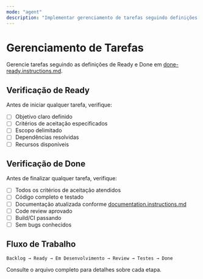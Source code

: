 ```yaml
---
mode: "agent"
description: "Implementar gerenciamento de tarefas seguindo definições de Ready e Done."
---
```


# Gerenciamento de Tarefas

Gerencie tarefas seguindo as definições de Ready e Done em [done-ready.instructions.md](../instructions/done-ready.instructions.md).

## Verificação de Ready

Antes de iniciar qualquer tarefa, verifique:

- [ ] Objetivo claro definido
- [ ] Critérios de aceitação especificados
- [ ] Escopo delimitado
- [ ] Dependências resolvidas
- [ ] Recursos disponíveis

## Verificação de Done

Antes de finalizar qualquer tarefa, verifique:

- [ ] Todos os critérios de aceitação atendidos
- [ ] Código completo e testado
- [ ] Documentação atualizada conforme [documentation.instructions.md](../instructions/documentation.instructions.md)
- [ ] Code review aprovado
- [ ] Build/CI passando
- [ ] Sem bugs conhecidos

## Fluxo de Trabalho

```
Backlog → Ready → Em Desenvolvimento → Review → Testes → Done
```

Consulte o arquivo completo para detalhes sobre cada etapa.
